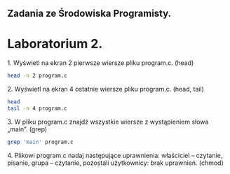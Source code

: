 ## Zadania ze Środowiska Programisty.
# Laboratorium 2.

1\. Wyświetl na ekran 2 pierwsze wiersze pliku program.c. (head)

```sh
head -n 2 program.c
```

2\. Wyświetl na ekran 4 ostatnie wiersze pliku program.c. (head, tail)

```sh
head
tail -n 4 program.c
```

3\. W pliku program.c znajdź wszystkie wiersze z wystąpieniem słowa „main”. (grep)

```sh
grep 'main' program.c
```

4\. Plikowi program.c nadaj następujące uprawnienia: właściciel – czytanie, pisanie, grupa – czytanie, pozostali użytkownicy: brak uprawnień. (chmod)

```sh
